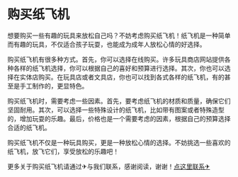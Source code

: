 # 购买纸飞机

想要购买一些有趣的玩具来放松自己吗？不妨考虑购买纸飞机！纸飞机是一种简单而有趣的玩具，不仅适合孩子玩耍，也能成为成年人放松心情的好选择。

购买纸飞机有很多种方式。首先，你可以选择在线购买。许多玩具商店网站提供各种各样的纸飞机选择，你可以根据自己的喜好和预算进行选择。其次，你也可以选择在实体店购买。在玩具店或者文具店，你也可以找到各式各样的纸飞机，有的甚至是手工制作的，更显特色。

购买纸飞机时，需要考虑一些因素。首先，要考虑纸飞机的材质和质量，确保它们坚固耐用。其次，可以选择一些特殊设计的纸飞机，比如带有图案或者特殊造型的，增加玩耍的乐趣。最后，价格也是一个需要考虑的因素，根据自己的预算选择合适的纸飞机。

购买纸飞机不仅是一种玩具购买，更是一种放松心情的选择。不妨挑选一些喜欢的纸飞机，放飞它们，享受放松的乐趣吧！

更多关于购买纸飞机请通过✈与我们联系，感谢阅读，谢谢！[点这里联系✈](https://sms.k02.cc)